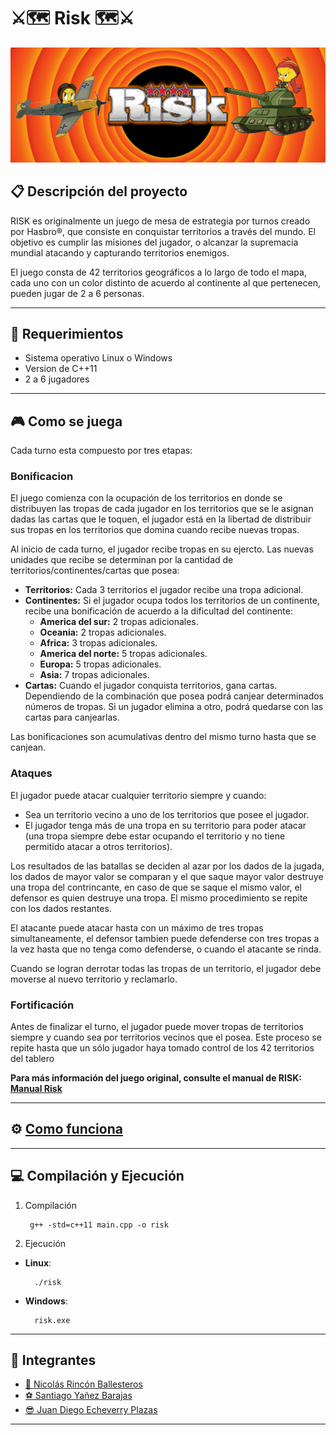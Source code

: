 
# ⚔️🗺 ️Risk 🗺⚔️

![Logo](Documentacion/bannerRisk.png)

## 📋 Descripción del proyecto
RISK es originalmente un juego de mesa de estrategia por turnos creado por Hasbro®, que consiste en conquistar territorios a través del mundo. El objetivo es cumplir las misiones del jugador, o alcanzar la supremacia mundial atacando y capturando territorios enemigos.

El juego consta de 42 territorios geográficos a lo largo de todo el mapa, cada uno con un color distinto de acuerdo al continente al que pertenecen, pueden jugar de 2 a 6 personas.

---
## 🦾 Requerimientos
- Sistema operativo Linux o Windows
- Version de C++11
- 2 a 6 jugadores

---

## 🎮 Como se juega
Cada turno esta compuesto por tres etapas:

### Bonificacion
El juego comienza con la ocupación de los territorios en donde se distribuyen las tropas de cada jugador en los territorios que se le asignan dadas las cartas que le toquen, el jugador está en la libertad de distribuir sus tropas en los territorios que domina cuando recibe nuevas tropas. 

Al inicio de cada turno, el jugador recibe tropas en su ejercto. Las nuevas unidades que recibe se determinan por la cantidad de territorios/continentes/cartas que posea:
- **Territorios:** Cada 3 territorios el jugador recibe una tropa adicional.
- **Continentes:** Si el jugador ocupa todos los territorios de un continente, recibe una bonificación de acuerdo a la dificultad del continente:
    - **America del sur:** 2 tropas adicionales.
    - **Oceania:** 2 tropas adicionales.
    - **Africa:** 3 tropas adicionales.
    - **America del norte:** 5 tropas adicionales.
    - **Europa:** 5 tropas adicionales.
    - **Asia:** 7 tropas adicionales.
- **Cartas:** Cuando el jugador conquista territorios, gana cartas. Dependiendo de la combinación que posea podrá canjear determinados números de tropas. Si un jugador elimina a otro, podrá quedarse con las cartas para canjearlas.

Las bonificaciones son acumulativas dentro del mismo turno hasta que se canjean.

### Ataques
El jugador puede atacar cualquier territorio siempre y cuando:
- Sea un territorio vecino a uno de los territorios que posee el jugador.
- El jugador tenga más de una tropa en su territorio para poder atacar (una tropa siempre debe estar ocupando el territorio y no tiene permitido atacar a otros territorios).

Los resultados de las batallas se deciden al azar por los dados de la jugada, los dados de mayor valor se comparan y el que saque mayor valor destruye una tropa del contrincante, en caso de que se saque el mismo valor, el defensor es quien destruye una tropa. El mismo procedimiento se repite con los dados restantes.

El atacante puede atacar hasta con un máximo de tres tropas simultaneamente, el defensor tambien puede defenderse con tres tropas a la vez hasta que no tenga como defenderse, o cuando el atacante se rinda.

Cuando se logran derrotar todas las tropas de un territorio, el jugador debe moverse al nuevo territorio y reclamarlo.

### Fortificación
Antes de finalizar el turno, el jugador puede mover tropas de territorios siempre y cuando sea por territorios vecinos que el posea. Este proceso se repite hasta que un sólo jugador haya tomado control de los 42 territorios del tablero      

**Para más información del juego original, consulte el manual de RISK: [Manual Risk](https://www.hasbro.com/common/instruct/risk.pdf)**

---
## ⚙️ [Como funciona](Documentacion/ComoFunciona.md)
---

## 💻  Compilación y Ejecución
1. Compilación
   
        g++ -std=c++11 main.cpp -o risk
   
2. Ejecución
- **Linux**:

        ./risk
      
- **Windows**:

        risk.exe
  
---
## 💼  Integrantes

- [🐼 Nicolás Rincón Ballesteros](https://github.com/Rinconjr)
- [⚽ Santiago Yañez Barajas](https://github.com/SantiagoYB)
- [😎 Juan Diego Echeverry Plazas](https://github.com/JuanDiegoEcheverryP)

---
